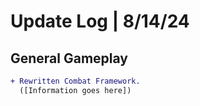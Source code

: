 # Update Log | 8/14/24
## General Gameplay
```diff
+ Rewritten Combat Framework.
  ([Information goes here])
```

